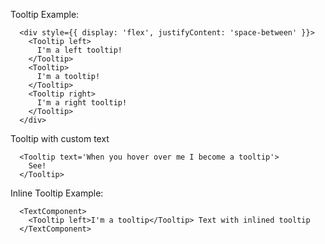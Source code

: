 Tooltip Example:

```example
  <div style={{ display: 'flex', justifyContent: 'space-between' }}>
    <Tooltip left>
      I'm a left tooltip!
    </Tooltip>
    <Tooltip>
      I'm a tooltip!
    </Tooltip>
    <Tooltip right>
      I'm a right tooltip!
    </Tooltip>
  </div>
```

Tooltip with custom text

```example
  <Tooltip text='When you hover over me I become a tooltip'>
    See!
  </Tooltip>
```

Inline Tooltip Example:

```example
  <TextComponent>
    <Tooltip left>I'm a tooltip</Tooltip> Text with inlined tooltip
  </TextComponent>
```
